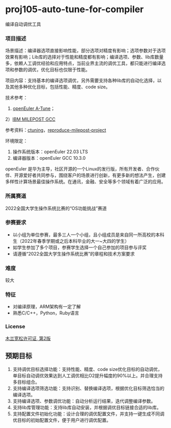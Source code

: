 # proj105-auto-tune-for-compiler
编译自动调优工具

### 项目描述

场景描述：编译器选项直接影响性能，部分选项对精度有影响；选项参数对于选项效果有影响；Lib库的选择对于性能和精度都有影响；编译选项、参数、lib库数量多，依赖人工调优经验和应用特点，当前业界主流的调优工具，都只能进行编译选项和参数的调优，优化目标也仅限于性能。

项目内容：支持基本的编译选项调优，另外需要支持各种lib库的自动化选择，以及其他多种优化目标，包括性能、精度、code size。  

技术参考：

1)  [openEuler A-Tune](https://gitee.com/openeuler/A-Tune)；

2）[IBM MILEPOST GCC](https://en.wikipedia.org/wiki/MILEPOST_GCC)

参考资料：[ctuning](http://ctuning.org/wiki/index.php/CTools:MilepostGCC)，[reproduce-milepost-project](https://github.com/ctuning/reproduce-milepost-project)

环境限定：

1. 操作系统版本：openEuler 22.03 LTS
2. 编译器版本：openEuler GCC 10.3.0

openEuler 是华为主导，社区开源的一个Linux的发行版，所有开发者、合作伙伴、开源爱好者共同参与，围绕客户的场景进行创新，有更多新的想法产生，创建多样性计算场景最佳操作系统。在通讯，金融、安全等多个领域有着广泛的应用。

### 所属赛道

2022全国大学生操作系统比赛的“OS功能挑战”赛道

### 参赛要求

- 以小组为单位参赛，最多三人一个小组，且小组成员是来自同一所高校的本科生（2022年春季学期或之后本科毕业的大一~大四的学生）
- 如学生参加了多个项目，参赛学生选择一个自己参加的项目参与评奖
- 请遵循“2022全国大学生操作系统比赛”的章程和技术方案要求

### 难度

较大

### 特征

- 对编译原理，ARM架构有一定了解
- 熟悉C/C++，Python，Ruby语言

### License

[木兰宽松许可证, 第2版](http://license.coscl.org.cn/MulanPSL2)  

## 预期目标

1. 支持调优目标选择功能：支持性能、精度、code size优化目标的自动调优，单目标自动调优效果达到人工调优相比O2提升幅度的90%以上。并合理支持多目标组合。
2. 支持编译选项筛选功能：支持识别、替换编译选项，根据优化目标筛选恰当的编译选项。
3. 支持编译选项、参数调优功能：自动分析运行结果，迭代调整编译参数。
4. 支持lib库管理功能：支持lib库自动安装，并根据调优目标链接合适的lib库。
5. 支持配置文件初始化功能：设计合理的调优配置文件，并支持一键生成不同调优目标的初始配置文件，便于用户进行调优配置。
